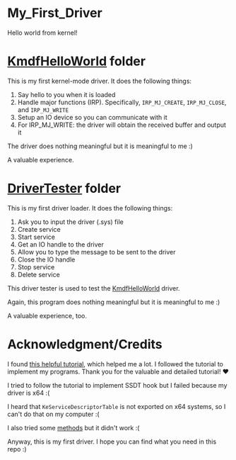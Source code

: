 # My_First_Driver
Hello world from kernel!

# [KmdfHelloWorld](KmdfHelloWorld) folder
This is my first kernel-mode driver. It does the following things:
1. Say hello to you when it is loaded
2. Handle major functions (IRP). Specifically, `IRP_MJ_CREATE`, `IRP_MJ_CLOSE`, and `IRP_MJ_WRITE`
3. Setup an IO device so you can communicate with it
4. For IRP_MJ_WRITE: the driver will obtain the received buffer and output it

The driver does nothing meaningful but it is meaningful to me :)

A valuable experience.

# [DriverTester](DriverTester) folder
This is my first driver loader. It does the following things:
1. Ask you to input the driver (.sys) file
2. Create service
3. Start service
4. Get an IO handle to the driver
5. Allow you to type the message to be sent to the driver
6. Close the IO handle
7. Stop service
8. Delete service

This driver tester is used to test the [KmdfHelloWorld](KmdfHelloWorld) driver.

Again, this program does nothing meaningful but it is meaningful to me :)

A valuable experience, too.

# Acknowledgment/Credits
I found [this helpful tutorial](https://www.unknowncheats.me/forum/c-and-c/59147-writing-drivers-perform-kernel-level-ssdt-hooking.html), which helped me a lot. I followed the tutorial to implement my programs. Thank you for the valuable and detailed tutorial! ❤

I tried to follow the tutorial to implement SSDT hook but I failed because my driver is x64 :(

I heard that `KeServiceDescriptorTable` is not exported on x64 systems, so I can't do that on my computer :(

I also tried some [methods](https://github.com/conix-security/zer0m0n/blob/master/src/driver/x64/hook.c#L96) but it didn't work :(

Anyway, this is my first driver. I hope you can find what you need in this repo :)
